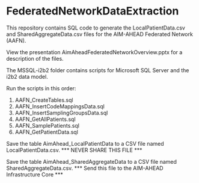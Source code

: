 # FederatedNetworkDataExtraction

This repository contains SQL code to generate the LocalPatientData.csv and SharedAggregateData.csv files for the AIM-AHEAD Federated Network (AAFN).

View the presentation AimAheadFederatedNetworkOverview.pptx for a description of the files.

The MSSQL-i2b2 folder contains scripts for Microsoft SQL Server and the i2b2 data model.

Run the scripts in this order:
1) AAFN_CreateTables.sql
2) AAFN_InsertCodeMappingsData.sql
3) AAFN_InsertSamplingGroupsData.sql
4) AAFN_GetAllPatients.sql
5) AAFN_SamplePatients.sql
6) AAFN_GetPatientData.sql

Save the table AimAhead_LocalPatientData to a CSV file named LocalPatientData.csv.
*** NEVER SHARE THIS FILE ***

Save the table AimAhead_SharedAggregateData to a CSV file named SharedAggregateData.csv.
*** Send this file to the AIM-AHEAD Infrastructure Core ***
